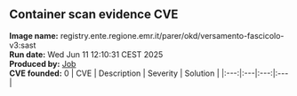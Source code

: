 ## Container scan evidence CVE
<strong>Image name:</strong> registry.ente.regione.emr.it/parer/okd/versamento-fascicolo-v3:sast
<br/><strong>Run date:</strong> Wed Jun 11 12:10:31 CEST 2025
<br/><strong>Produced by:</strong> <a href="https://gitlab.ente.regione.emr.it/parer/okd/versamento-fascicolo-v3/-/jobs/649852">Job</a>
<br/><strong>CVE founded:</strong> 0
| CVE | Description | Severity | Solution | 
|:---:|:---|:---:|:---|
